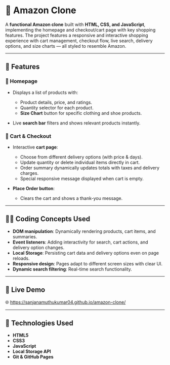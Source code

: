 
# 🛒 Amazon Clone

A **functional Amazon clone** built with **HTML, CSS, and JavaScript**, implementing the homepage and checkout/cart page with key shopping features. The project features a responsive and interactive shopping experience with cart management, checkout flow, live search, delivery options, and size charts — all styled to resemble Amazon.

---

## 🌟 Features

### 📄 Homepage

* Displays a list of products with:

  * Product details, price, and ratings.
  * Quantity selector for each product.
  * **Size Chart** button for specific clothing and shoe products.
* Live **search bar** filters and shows relevant products instantly.

### 🛒 Cart & Checkout

* Interactive **cart page**:

  * Choose from different delivery options (with price & days).
  * Update quantity or delete individual items directly in cart.
  * Order summary dynamically updates totals with taxes and delivery charges.
  * Special responsive message displayed when cart is empty.
* **Place Order button**:

  * Clears the cart and shows a thank-you message.

---

## 🧑‍💻 Coding Concepts Used

* **DOM manipulation**: Dynamically rendering products, cart items, and summaries.
* **Event listeners**: Adding interactivity for search, cart actions, and delivery option changes.
* **Local Storage**: Persisting cart data and delivery options even on page reloads.
* **Responsive design**: Pages adapt to different screen sizes with clear UI.
* **Dynamic search filtering**: Real-time search functionality.

---

## 🚀 Live Demo

🌐 https://sanjanamuthukumar04.github.io/amazon-clone/

---

## 🧪 Technologies Used

* **HTML5**
* **CSS3**
* **JavaScript**
* **Local Storage API**
* **Git & GitHub Pages**

